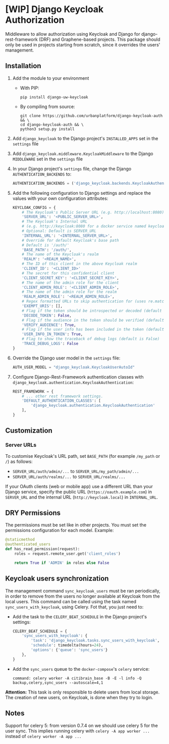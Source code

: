 # [WIP] Django Keycloak Authorization

Middleware to allow authorization using Keycloak and Django for django-rest-framework (DRF) and Graphene-based projects.
This package should only be used in projects starting from scratch, since it overrides the users' management.

## Installation

1. Add the module to your environment
    * With PIP:

        ```shell
        pip install django-uw-keycloak
        ```

    * By compiling from source:

        ```shell
        git clone https://github.com/urbanplatform/django-keycloak-auth && \
        cd django-keycloak-auth && \
        python3 setup.py install
        ```

2. Add `django_keycloak` to the Django project's `INSTALLED_APPS` set in the `settings` file
3. Add `django_keycloak.middleware.KeycloakMiddleware` to the Django `MIDDLEWARE` set in the `settings` file
4. In your Django project's `settings` file, change the Django `AUTHENTICATION_BACKENDS` to:

    ```python
    AUTHENTICATION_BACKENDS = ('django_keycloak.backends.KeycloakAuthenticationBackend',)
    ```

5. Add the following configuration to Django settings and replace the values with your own configuration attributes:

    ```python
    KEYCLOAK_CONFIG = {
        # The Keycloak's Public Server URL (e.g. http://localhost:8080)
        'SERVER_URL': '<PUBLIC_SERVER_URL>',
        # The Keycloak's Internal URL 
        # (e.g. http://keycloak:8080 for a docker service named keycloak)
        # Optional: Default is SERVER_URL
        'INTERNAL_URL': '<INTERNAL_SERVER_URL>',
        # Override for default Keycloak's base path
        # Default is '/auth/'
        'BASE_PATH': '/auth/',
        # The name of the Keycloak's realm
        'REALM': '<REALM_NAME>',
        # The ID of this client in the above Keycloak realm
        'CLIENT_ID': '<CLIENT_ID>' 
        # The secret for this confidential client
        'CLIENT_SECRET_KEY': '<CLIENT_SECRET_KEY>',
        # The name of the admin role for the client
        'CLIENT_ADMIN_ROLE': '<CLIENT_ADMIN_ROLE>',
        # The name of the admin role for the realm
        'REALM_ADMIN_ROLE': '<REALM_ADMIN_ROLE>',
        # Regex formatted URLs to skip authentication for (uses re.match())
        'EXEMPT_URIS': [],
        # Flag if the token should be introspected or decoded (default is False)
        'DECODE_TOKEN': False,
        # Flag if the audience in the token should be verified (default is True)
        'VERIFY_AUDIENCE': True,
        # Flag if the user info has been included in the token (default is True)
        'USER_INFO_IN_TOKEN': True,
        # Flag to show the traceback of debug logs (default is False)
        'TRACE_DEBUG_LOGS': False
    }
    ```

6. Override the Django user model in the `settings` file:

     ```python
    AUTH_USER_MODEL = "django_keycloak.KeycloakUserAutoId"
    ```

7. Configure Django-Rest-Framework authentication classes with `django_keycloak.authentication.KeycloakAuthentication`:

    ```python
    REST_FRAMEWORK = {
        # ... other rest framework settings.
        'DEFAULT_AUTHENTICATION_CLASSES': [
            'django_keycloak.authentication.KeycloakAuthentication'
        ],
    }
    ```

## Customization

### Server URLs

To customise Keycloak's URL path, set `BASE_PATH` (for example `/my_path` or `/`) as follows:

* `SERVER_URL/auth/admin/...` to `SERVER_URL/my_path/admin/...`
* `SERVER_URL/auth/realms/...` to `SERVER_URL/realms/...`

If your OAuth clients (web or mobile app) use a different URL than your Django service, specify the public URL (`https://oauth.example.com`) in `SERVER_URL` and the internal URL (`http://keycloak.local`) in `INTERNAL_URL`.

## DRY Permissions

The permissions must be set like in other projects. You must set the
permissions configuration for each model. Example:

```python
@staticmethod
@authenticated_users
def has_read_permission(request):
    roles = request.remote_user.get('client_roles')

    return True if 'ADMIN' in roles else False
```

## Keycloak users synchronization

The management command `sync_keycloak_users` must be ran periodically, in
order to remove from the users no longer available at
Keycloak from the local users. This command can be called using the task named
`sync_users_with_keycloak`, using Celery. Fot that, you just need to:

* Add the task to the `CELERY_BEAT_SCHEDULE` ìn the Django project's settings:

  ```python
  CELERY_BEAT_SCHEDULE = {
      'sync_users_with_keycloak': {
          'task': 'django_keycloak.tasks.sync_users_with_keycloak',
          'schedule': timedelta(hours=24),
          'options': {'queue': 'sync_users'}
      },
  }
  ```

* Add the `sync_users` queue to the `docker-compose`'s `celery` service:

  `command: celery worker -A citibrain_base -B -E -l info -Q backup,celery,sync_users --autoscale=4,1`

**Attention:** This task is only responsible to delete users from local
storage. The creation of new users, on Keycloak, is done when they
try to login.

## Notes

Support for celery 5: from version 0.7.4 on we should use celery 5 for the user sync. This implies running celery with `celery -A app worker ...` instead of `celery worker -A app ...`
